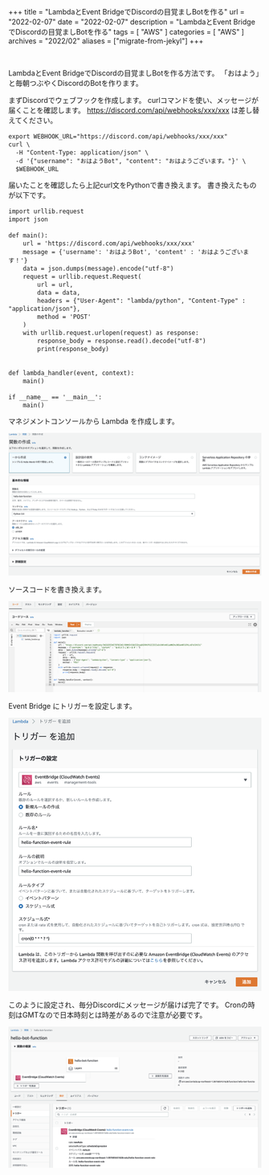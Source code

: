 +++
title =  "LambdaとEvent BridgeでDiscordの目覚ましBotを作る"
url = "2022-02-07"
date = "2022-02-07"
description = "LambdaとEvent BridgeでDiscordの目覚ましBotを作る"
tags = [
  "AWS"
]
categories = [
  "AWS"
]
archives = "2022/02"
aliases = ["migrate-from-jekyl"]
+++

<br>

LambdaとEvent BridgeでDiscordの目覚ましBotを作る方法です。
「おはよう」と毎朝つぶやくDiscordのBotを作ります。

まずDiscordでウェブフックを作成します。
curlコマンドを使い、メッセージが届くことを確認します。
https://discord.com/api/webhooks/xxx/xxx は差し替えてください。

```
export WEBHOOK_URL="https://discord.com/api/webhooks/xxx/xxx"
curl \
  -H "Content-Type: application/json" \
  -d '{"username": "おはようBot", "content": "おはようございます。"}' \
  $WEBHOOK_URL
```

届いたことを確認したら上記curl文をPythonで書き換えます。
書き換えたものが以下です。

```
import urllib.request
import json

def main():
    url = 'https://discord.com/api/webhooks/xxx/xxx'
    message = {'username': 'おはようBot', 'content' : 'おはようございます！'}
    data = json.dumps(message).encode("utf-8")
    request = urllib.request.Request(
        url = url,
        data = data,
        headers = {"User-Agent": "lambda/python", "Content-Type" : "application/json"},
        method = 'POST'
    )
    with urllib.request.urlopen(request) as response:
        response_body = response.read().decode("utf-8")
        print(response_body)


def lambda_handler(event, context):
    main()

if __name__ == '__main__':
    main()
```

マネジメントコンソールから Lambda を作成します。

![Create](1.png)

ソースコードを書き換えます。

![Edit](2.png)

Event Bridge にトリガーを設定します。

![Setting](3.png)

このように設定され、毎分Discordにメッセージが届けば完了です。
Cronの時刻はGMTなので日本時刻とは時差があるので注意が必要です。

![Edit](4.png)

